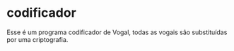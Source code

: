 # codificador
Esse é um programa codificador de Vogal, todas as vogais são substituídas por uma criptografia.

